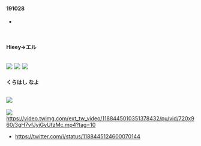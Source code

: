 #### 191028
- 
![]()
---
#### Hieey→エル
![](https://pbs.twimg.com/media/EHbD6EHUcAMkTEl?format=jpg&name=orig)
![](https://pbs.twimg.com/media/EHabBGlVUAMiQyn.jpg:orig)
![](https://pbs.twimg.com/media/EHabBGlVUAIikO3.jpg:orig)
---
#### くらはし なよ
![](https://pbs.twimg.com/media/EG_47AVUwAAOqi2.jpg:orig)
---
![](http://pbs.twimg.com/ext_tw_video_thumb/1188445010351378432/pu/img/gpR_fZsmVqDSekwv.jpg)
https://video.twimg.com/ext_tw_video/1188445010351378432/pu/vid/720x960/3gH7vfJyiGyUfzMc.mp4?tag=10
- https://twitter.com/i/status/1188445124600070144
